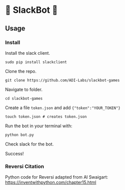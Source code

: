 :game_die: SlackBot :game_die:
====================

## Usage
### Install 
Install the slack client. 

	sudo pip install slackclient

Clone the repo.

	git clone https://github.com/ADI-Labs/slackbot-games

Navigate to folder.

	cd slackbot-games

Create a file `token.json` and add `{"token":"YOUR_TOKEN"}`

	touch token.json # creates token.json

Run the bot in your terminal with:
	
	python bot.py
	
Check slack for the bot.

Success!
	
### Reversi Citation

Python code for Reversi adapted from Al Swaigart: https://inventwithpython.com/chapter15.html


